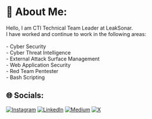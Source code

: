 # 💫 About Me:
Hello, I am CTI Technical Team Leader at LeakSonar.<br>I have worked and continue to work in the following areas:<br><br>- Cyber Security<br>- Cyber Threat Intelligence<br>- External Attack Surface Management<br>- Web Application Security<br>- Red Team Pentester<br>- Bash Scripting


## 🌐 Socials:
[![Instagram](https://img.shields.io/badge/Instagram-%23E4405F.svg?logo=Instagram&logoColor=white)](https://instagram.com/huseyinaltns) [![LinkedIn](https://img.shields.io/badge/LinkedIn-%230077B5.svg?logo=linkedin&logoColor=white)](https://linkedin.com/in/huseyinaltns) [![Medium](https://img.shields.io/badge/Medium-12100E?logo=medium&logoColor=white)](https://medium.com/@huseyinaltns) [![X](https://img.shields.io/badge/X-black.svg?logo=X&logoColor=white)](https://x.com/huseyinaltns) 
